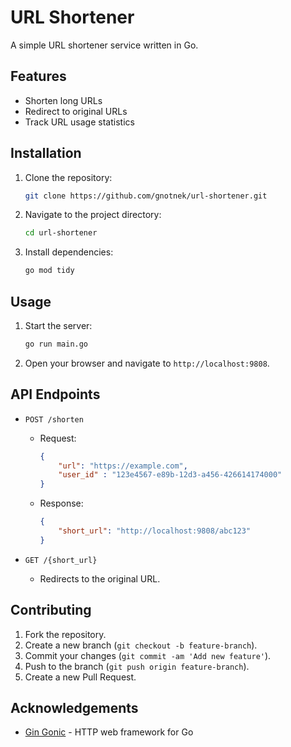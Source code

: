 # URL Shortener

A simple URL shortener service written in Go.

## Features

- Shorten long URLs
- Redirect to original URLs
- Track URL usage statistics

## Installation

1. Clone the repository:
    ```sh
    git clone https://github.com/gnotnek/url-shortener.git
    ```
2. Navigate to the project directory:
    ```sh
    cd url-shortener
    ```
3. Install dependencies:
    ```sh
    go mod tidy
    ```

## Usage

1. Start the server:
    ```sh
    go run main.go
    ```
2. Open your browser and navigate to `http://localhost:9808`.

## API Endpoints

- `POST /shorten`
    - Request: 
        ```json
        {
            "url": "https://example.com",
            "user_id" : "123e4567-e89b-12d3-a456-426614174000"
        }
        ```
    - Response:
        ```json
        {
            "short_url": "http://localhost:9808/abc123"
        }
        ```

- `GET /{short_url}`
    - Redirects to the original URL.

## Contributing

1. Fork the repository.
2. Create a new branch (`git checkout -b feature-branch`).
3. Commit your changes (`git commit -am 'Add new feature'`).
4. Push to the branch (`git push origin feature-branch`).
5. Create a new Pull Request.

## Acknowledgements

- [Gin Gonic](https://github.com/gin-gonic/gin) - HTTP web framework for Go
